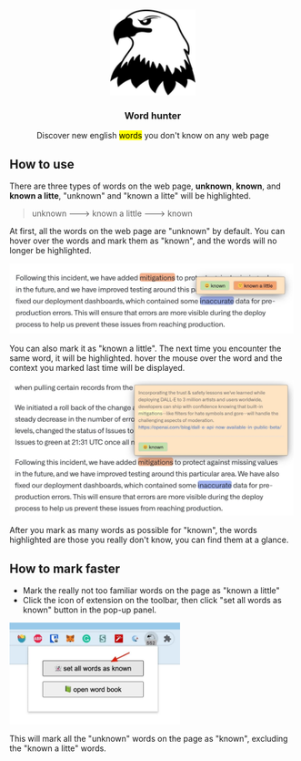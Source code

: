 <p align="center">
   <br/>
   <img width="150px" src="./src/public/icon.png" />
   <h3 align="center">Word hunter</h3>
   <p align="center">Discover new english <mark>words</mark> you don't know on any web page</p>
</p>

## How to use

There are three types of words on the web page, **unknown**, **known**, and **known a litte**,
"unknown" and "known a litte" will be highlighted.

> unknown ---> known a little ---> known

At first, all the words on the web page are "unknown" by default. You can hover over the words and mark them as "known", and the words will no longer be highlighted.

<img  width="500px" src="./screensnap/screensnap_1.jpg" />

You can also mark it as "known a little". The next time you encounter the same word, it will be highlighted. hover the mouse over the word and the context you marked last time will be displayed.

<img width="500px" src="./screensnap/screensnap_2.jpg" />

After you mark as many words as possible for "known", the words highlighted are those you really don't know, you can find them at a glance.

## How to mark faster

- Mark the really not too familiar words on the page as "known a little"
- Click the icon of extension on the toolbar, then click "set all words as known" button in the pop-up panel.

<img width="300px" src="./screensnap/screensnap_3.jpg" />

This will mark all the "unknown" words on the page as "known", excluding the "known a litte" words.
